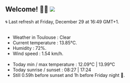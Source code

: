 ## Welcome! 👋😎 <a href="https://visitorbadge.io/status?path=https%3A%2F%2Fgithub.com%2Frazmi0"><img src="https://api.visitorbadge.io/api/visitors?path=https%3A%2F%2Fgithub.com%2Frazmi0&countColor=%23dce775&style=flat" /></a>


🌀 Last refresh at Friday, December 29 at 16:49 GMT+1. <br /><br />
<ul>
    <li>Weather in Toulouse : Clear </li>
    <li>Current temperature : 13.85°C.</li>
    <li>Humidity : 72%.</li>
    <li>Wind speed : 1.54 km/h.</li>
    <br />
    <li>Today min / max temperature : 12.09°C | 13.99°C</li>
    <li>Today sunrise / sunset : 08:27 | 17:24</li>
    <li>Still 0.59h before sunset and 1h before Friday night 💅.</li>
</ul>